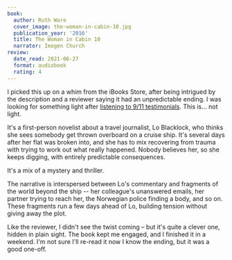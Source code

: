 ```yaml
---
book:
  author: Ruth Ware
  cover_image: the-woman-in-cabin-10.jpg
  publication_year: '2016'
  title: The Woman in Cabin 10
  narrator: Imogen Church
review:
  date_read: 2021-06-27
  format: audiobook
  rating: 4
---
```


I picked this up on a whim from the iBooks Store, after being intrigued by the description and a reviewer saying it had an unpredictable ending.
I was looking for something light after [listening to 9/11 testimonials](/reviews/the-only-plane-in-the-sky/).
This is… not light.

It's a first-person novelist about a travel journalist, Lo Blacklock, who thinks she sees somebody get thrown overboard on a cruise ship.
It's several days after her flat was broken into, and she has to mix recovering from trauma with trying to work out what really happened.
Nobody believes her, so she keeps digging, with entirely predictable consequences.

It's a mix of a mystery and thriller.

The narrative is interspersed between Lo's commentary and fragments of the world beyond the ship -- her colleague's unanswered emails, her partner trying to reach her, the Norwegian police finding a body, and so on.
These fragments run a few days ahead of Lo, building tension without giving away the plot.

Like the reviewer, I didn't see the twist coming – but it's quite a clever one, hidden in plain sight.
The book kept me engaged, and I finished it in a weekend.
I'm not sure I'll re-read it now I know the ending, but it was a good one-off.
